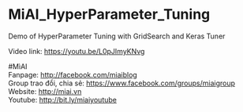 # MiAI_HyperParameter_Tuning
Demo of HyperParameter Tuning with GridSearch and Keras Tuner

Video link:  https://youtu.be/L0pJImyKNvg

#MìAI <br>
Fanpage: http://facebook.com/miaiblog<br>
Group trao đổi, chia sẻ: https://www.facebook.com/groups/miaigroup<br>
Website: http://miai.vn<br>
Youtube: http://bit.ly/miaiyoutube<br>
